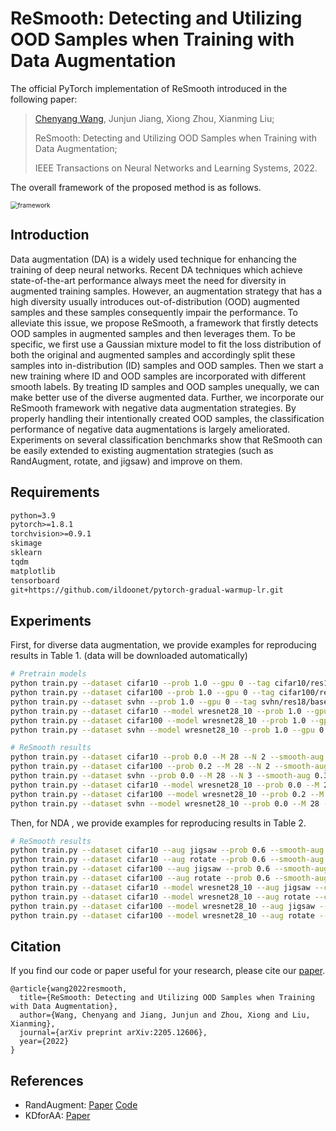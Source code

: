 # ReSmooth: Detecting and Utilizing OOD Samples when Training with Data Augmentation
The official PyTorch implementation of ReSmooth introduced in the following paper:

> [Chenyang Wang](https://chenyang4.github.io/),  Junjun Jiang, Xiong Zhou, Xianming Liu;
>
> ReSmooth: Detecting and Utilizing OOD Samples when Training with Data Augmentation;
>
> IEEE Transactions on Neural Networks and Learning Systems, 2022.

The overall framework of the proposed method is as follows.

<div align=left>
    <img src="C:\Users\wang1\Desktop\ReSmooth\figs\framework.bmp" alt="framework" style="zoom:73%;" /> </div>

## Introduction

Data augmentation (DA) is a widely used technique for enhancing the training of deep neural networks. Recent DA techniques which achieve state-of-the-art performance always meet the need for diversity in augmented training samples. However, an augmentation strategy that has a high diversity usually introduces out-of-distribution (OOD) augmented samples and these samples consequently impair the performance. To alleviate this issue, we propose ReSmooth, a framework that firstly detects OOD samples in augmented samples and then leverages them. To be specific, we first use a Gaussian mixture model to fit the loss distribution of both the original and augmented samples and accordingly split these samples into in-distribution (ID) samples and OOD samples. Then we start a new training where ID and OOD samples are incorporated with different smooth labels. By treating ID samples and OOD samples unequally, we can make better use of the diverse augmented data. Further, we incorporate our ReSmooth framework with negative data augmentation strategies. By properly handling their intentionally created OOD samples, the classification performance of negative data augmentations is largely ameliorated. Experiments on several classification benchmarks show that ReSmooth can be easily extended to existing augmentation strategies (such as RandAugment, rotate, and jigsaw) and improve on them.

## Requirements

```tex
python=3.9
pytorch>=1.8.1
torchvision>=0.9.1
skimage
sklearn
tqdm
matplotlib
tensorboard
git+https://github.com/ildoonet/pytorch-gradual-warmup-lr.git
```

## Experiments

First, for diverse data augmentation, we provide examples for reproducing results in Table 1. (data will be downloaded automatically)

```bash
# Pretrain models
python train.py --dataset cifar10 --prob 1.0 --gpu 0 --tag cifar10/res18/baseline
python train.py --dataset cifar100 --prob 1.0 --gpu 0 --tag cifar100/res18/baseline
python train.py --dataset svhn --prob 1.0 --gpu 0 --tag svhn/res18/baseline
python train.py --dataset cifar10 --model wresnet28_10 --prob 1.0 --gpu 0 --tag cifar10/w10/baseline
python train.py --dataset cifar100 --model wresnet28_10 --prob 1.0 --gpu 0 --tag cifar100/w10/baseline
python train.py --dataset svhn --model wresnet28_10 --prob 1.0 --gpu 0 --tag svhn/w10/baseline

# ReSmooth results
python train.py --dataset cifar10 --prob 0.0 --M 28 --N 2 --smooth-aug 0.4 --gmm --loss SampleSmooth --gpu 0 --tag cifar10/res18/rs_ra
python train.py --dataset cifar100 --prob 0.2 --M 28 --N 2 --smooth-aug 0.6 --gmm --loss SampleSmooth --gpu 0 --tag cifar100/res18/rs_ra
python train.py --dataset svhn --prob 0.0 --M 28 --N 3 --smooth-aug 0.3 --gmm --loss SampleSmooth --gpu 0 --tag svhn/res18/rs_ra
python train.py --dataset cifar10 --model wresnet28_10 --prob 0.0 --M 28 --N 2 --cutout 16 --smooth-aug 0.4 --gmm --loss SampleSmooth --gpu 0 --tag cifar10/w10/rs_ra
python train.py --dataset cifar100 --model wresnet28_10 --prob 0.2 --M 28 --N 2 --cutout 16 --smooth-aug 0.6 --gmm --loss SampleSmooth --gpu 0 --tag cifar100/w10/rs_ra
python train.py --dataset svhn --model wresnet28_10 --prob 0.0 --M 28 --N 3 --cutout 16 --smooth-aug 0.3 --gmm --loss SampleSmooth --gpu 0 --tag svhn/w10/rs_ra
```

Then, for NDA , we provide examples for reproducing results in Table 2.

```bash
# ReSmooth results
python train.py --dataset cifar10 --aug jigsaw --prob 0.6 --smooth-aug 0.2 --gpu 0 --tag cifar10/res18/rs_jigsaw
python train.py --dataset cifar10 --aug rotate --prob 0.6 --smooth-aug 0.5 --gpu 0 --tag cifar10/res18/rs_rotate
python train.py --dataset cifar100 --aug jigsaw --prob 0.6 --smooth-aug 0.4 --gpu 0 --tag cifar100/res18/rs_jigsaw
python train.py --dataset cifar100 --aug rotate --prob 0.6 --smooth-aug 0.5 --gpu 0 --tag cifar100/res18/rs_rotate
python train.py --dataset cifar10 --model wresnet28_10 --aug jigsaw --cutout 16 --prob 0.6 --smooth-aug 0.3 --gpu 0 --tag cifar10/w10/rs_jigsaw
python train.py --dataset cifar10 --model wresnet28_10 --aug rotate --cutout 16 --prob 0.6 --smooth-aug 0.5 --gpu 0 --tag cifar10/w10/rs_rotate
python train.py --dataset cifar100 --model wresnet28_10 --aug jigsaw --cutout 16 --prob 0.6 --smooth-aug 0.4 --gpu 0 --tag cifar100/w10/rs_jigsaw
python train.py --dataset cifar100 --model wresnet28_10 --aug rotate --cutout 16 --prob 0.6 --smooth-aug 0.5 --gpu 0 --tag cifar100/w10/rs_rotate
```

## Citation

If you find our code or paper useful for your research, please cite our [paper](https://arxiv.org/abs/2205.12606).

```
@article{wang2022resmooth,
  title={ReSmooth: Detecting and Utilizing OOD Samples when Training with Data Augmentation},
  author={Wang, Chenyang and Jiang, Junjun and Zhou, Xiong and Liu, Xianming},
  journal={arXiv preprint arXiv:2205.12606},
  year={2022}
}
```

## References 

- RandAugment: [Paper](https://arxiv.org/abs/1909.13719) [Code](https://github.com/ildoonet/pytorch-randaugment)
- KDforAA: [Paper](https://arxiv.org/abs/2003.11342)
